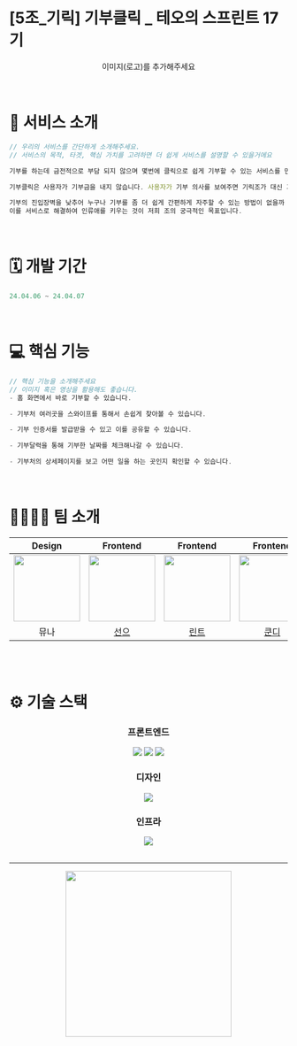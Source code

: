 # [5조_기릭] 기부클릭 \_ 테오의 스프린트 17기

<p align="center">
  이미지(로고)를 추가해주세요
</p>

<br >

# 💼 서비스 소개

```jsx
// 우리의 서비스를 간단하게 소개해주세요.
// 서비스의 목적, 타겟, 핵심 가치를 고려하면 더 쉽게 서비스를 설명할 수 있을거에요

기부를 하는데 금전적으로 부담 되지 않으며 몇번에 클릭으로 쉽게 기부할 수 있는 서비스를 만들었습니다.

기부클릭은 사용자가 기부금을 내지 않습니다. 사용자가 기부 의사를 보여주면 기릭조가 대신 기부 해드리는 서비스입니다.

기부의 진입장벽을 낮추어 누구나 기부를 좀 더 쉽게 간편하게 자주할 수 있는 방법이 없을까 고민했고 적은 금액으로도 기부하는 것이 좋다는 것을 느끼게 해주고 싶었습니다.
이를 서비스로 해결하여 인류애를 키우는 것이 저희 조의 궁극적인 목표입니다.
```

<br/>

# 🗓️ 개발 기간

```jsx
24.04.06 ~ 24.04.07
```

<br/>

# 💻 핵심 기능

```jsx
// 핵심 기능을 소개해주세요
// 이미지 혹은 영상을 활용해도 좋습니다.
- 홈 화면에서 바로 기부할 수 있습니다.

- 기부처 여러곳을 스와이프를 통해서 손쉽게 찾아볼 수 있습니다.

- 기부 인증서를 발급받을 수 있고 이를 공유할 수 있습니다.

- 기부달력을 통해 기부한 날짜를 체크해나갈 수 있습니다.

- 기부처의 상세페이지를 보고 어떤 일을 하는 곳인지 확인할 수 있습니다.

```

<br />

# 👨‍👩‍👧‍👦 팀 소개

|                                              Design                                              |                                   Frontend                                    |                                   Frontend                                    |                                   Frontend                                    |
| :----------------------------------------------------------------------------------------------: | :---------------------------------------------------------------------------: | :---------------------------------------------------------------------------: | :---------------------------------------------------------------------------: |
| <img src="https://s3-alpha.figma.com/profile/cf349f6b-a7dd-4f93-91dd-d187568be0ad" width="120"/> | <img src="https://avatars.githubusercontent.com/u/76897813?v=4" width="120"/> | <img src="https://avatars.githubusercontent.com/u/78708082?v=4" width="120"/> | <img src="https://avatars.githubusercontent.com/u/57666791?v=4" width="120"/> |
|                                               뮤나                                               |                     [선으](https://github.com/parkseonup)                     |                    [린트](https://github.com/moonkorea00)                     |                      [쿤디](https://github.com/jsh3418)                       |

<br>
<br>

# ⚙️ 기술 스택

<div align="middle">

### 프론트엔드

<img src="https://img.shields.io/badge/TypeScript-3178C6?style=for-the-badge&logo=typescript&logoColor=white">
<img src="https://img.shields.io/badge/next.js-000000?style=for-the-badge&logo=nextdotjs&logoColor=white">
<img src="https://img.shields.io/badge/swiper-6332F6?style=for-the-badge&logo=swiper&logoColor=white">

### 디자인

<img src="https://img.shields.io/badge/Figma-F24E1E?style=for-the-badge&logo=Figma&logoColor=white">

### 인프라

<img src="https://img.shields.io/badge/Vercel-000000?style=for-the-badge&logo=vercel&logoColor=white">

<br/>
<br/>

---

<p align="center">
  <img src="https://github.com/solssak/teo-sprint-template/assets/107416133/b9616006-c8a2-4a39-a5cb-67d200cb1a84" width="300" height="300"/>
</p>
